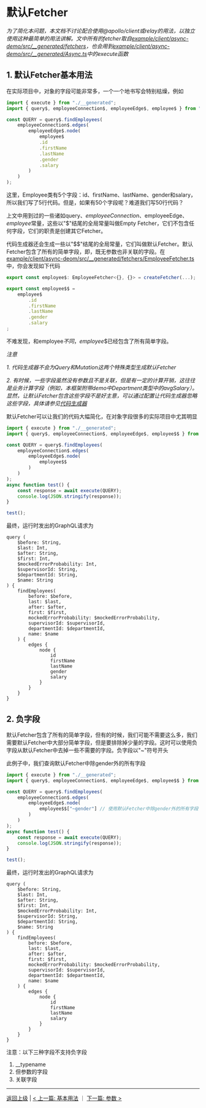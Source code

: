 # 默认Fetcher

*为了简化本问题，本文档不讨论配合使用@apollo/client或relay的用法，以独立使用这种最简单的用法讲解。文中所有的fetcher取自[example/client/async-demo/src/__generated/fetchers](example/client/async-demo/src/__generated/fetchers)，也会用到[example/client/async-demo/src/__generated/Async.ts](example/client/async-demo/src/__generated/Async.ts)中的execute函数*

## 1. 默认Fetcher基本用法

在实际项目中，对象的字段可能非常多，一个一个地书写会特别枯燥，例如
```ts
import { execute } from "./__generated";
import { query$, employeeConnection$, employeeEdge$, employee$ } from "./__generated/fetchers";

const QUERY = query$.findEmployees(
    employeeConnection$.edges(
        employeeEdge$.node(
            employee$
            .id
            .firstName
            .lastName
            .gender
            .salary
        )
    )
);
```

这里，Employee类有5个字段：id、firstName、lastName、gender和salary，所以我们写了5行代码。但是，如果有50个字段呢？难道我们写50行代码？

上文中用到过的一些诸如query$、employeeConnection$、employeeEdge$、employee$常量，这些以"$"结尾的全局常量叫做Empty Fetcher，它们不包含任何字段，它们的职责是创建其它Fetcher。

代码生成器还会生成一些以"$$"结尾的全局常量，它们叫做默认Fetcher。默认Fetcher包含了所有的简单字段，即，既无参数也非关联的字段。在[example/client/async-deom/src/__generated/fetchers/EmployeeFetcher.ts](example/client/async-deom/src/__generated/fetchers/EmployeeFetcher.ts)中，你会发现如下代码
```ts
export const employee$: EmployeeFetcher<{}, {}> = createFetcher(...);

export const employee$$ = 
    employee$
        .id
        .firstName
        .lastName
        .gender
        .salary
;

```
不难发现，和employee$不同，employee$$已经包含了所有简单字段。

*注意*

*1. 代码生成器不会为Query和Mutation这两个特殊类型生成默认Fetcher*

*2. 有时候，一些字段虽然没有参数且不是关联，但是有一定的计算开销，这往往是业务计算字段（例如，本框架附带demo中Department类型中的avgSalary）。显然，让默认Fetcher包含这些字段不是好主意，可以通过配置让代码生成器忽略这些字段，具体请参见[代码生成器](../generator_zh_CN.md)*

默认Fetcher可以让我们的代码大幅简化，在对象字段很多的实际项目中尤其明显
```ts
import { execute } from "./__generated";
import { query$, employeeConnection$, employeeEdge$, employee$$ } from "./__generated/fetchers";

const QUERY = query$.findEmployees(
    employeeConnection$.edges(
        employeeEdge$.node(
            employee$$
        )
    )
);
async function test() {
    const response = await execute(QUERY);
    console.log(JSON.stringify(response));
}

test();

```
最终，运行时发出的GraphQL请求为
```
query (
    $before: String, 
    $last: Int, 
    $after: String, 
    $first: Int, 
    $mockedErrorProbability: Int, 
    $supervisorId: String, 
    $departmentId: String, 
    $name: String
) {
    findEmployees(
        before: $before, 
        last: $last, 
        after: $after, 
        first: $first, 
        mockedErrorProbability: $mockedErrorProbability, 
        supervisorId: $supervisorId, 
        departmentId: $departmentId, 
        name: $name
    ) {
        edges {
            node {
                id
                firstName
                lastName
                gender
                salary
            }
        }
    }
}
```

## 2. 负字段

默认Fetcher包含了所有的简单字段，但有的时候，我们可能不需要这么多，我们需要默认Fetcher中大部分简单字段，但是要排除掉少量的字段。这时可以使用负字段从默认Fetcher中去掉一些不需要的字段。负字段以"~"符号开头

此例子中，我们查询默认Fetcher中除gender外的所有字段

```ts
import { execute } from "./__generated";
import { query$, employeeConnection$, employeeEdge$, employee$$ } from "./__generated/fetchers";

const QUERY = query$.findEmployees(
    employeeConnection$.edges(
        employeeEdge$.node(
            employee$$["~gender"] // 使用默认Fetcher中除gender外的所有字段
        )
    )
);
async function test() {
    const response = await execute(QUERY);
    console.log(JSON.stringify(response));
}

test();

```
最终，运行时发出的GraphQL请求为
```
query (
    $before: String, 
    $last: Int, 
    $after: String, 
    $first: Int, 
    $mockedErrorProbability: Int, 
    $supervisorId: String, 
    $departmentId: String, 
    $name: String
) {
    findEmployees(
        before: $before, 
        last: $last, 
        after: $after, 
        first: $first, 
        mockedErrorProbability: $mockedErrorProbability, 
        supervisorId: $supervisorId, 
        departmentId: $departmentId, 
        name: $name
    ) {
        edges {
            node {
                id
                firstName
                lastName
                salary
            }
        }
    }
}
```

注意：以下三种字段不支持负字段
1. __typename
2. 但参数的字段
3. 关联字段

----------------------
[返回上级](./README_zh_CN.md) | [< 上一篇: 基本用法](./basic_zh_CN.md) ｜ [下一篇: 参数 >](./variables_zh_CN.md)
